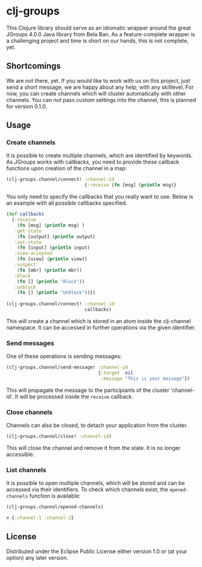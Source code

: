 # clj-groups

This Clojure library should serve as an idiomatic wrapper around the great JGroups 4.0.0 Java library from Bela Ban. As a feature-complete wrapper is a challenging project and time is short on our hands, this is not complete, yet.

## Shortcomings
We are not there, yet. If you would like to work with us on this project, just send a short message, we are happy about any help, with any skilllevel. 
For now, you can create channels which will cluster automatically with other channels. You can not pass custom settings into the channel, this is planned for version 0.1.0.

## Usage
### Create channels
It is possible to create multiple channels, which are identified by keywords. As JGroups works with callbacks, you need to provide these callback functions upon creation of the channel in a map: 

```clojure
(clj-groups.channel/connect! :channel-id
							 {:receive (fn [msg] (println msg)}
```
You only need to specify the callbacks that you really want to use. Below is an example with all possible callbacks specified.

```clojure
(def callbacks
  {:receive 
  	(fn [msg] (println msg) )
   :get-state 
   	(fn [output] (println output)
   :set-state 
   	(fn [input] (println input)
   :view-accepted 
   	(fn [view] (println view))
   :suspect 
   	(fn [mbr] (println mbr))
   :block 
   	(fn [] (println "Block")) 
   :unblock 
   	(fn [] (println "Unblock"))})
   
(clj-groups.channel/connect! :channel-id 
						  	 callbacks)
```
This will create a channel which is stored in an atom inside the clj-channel namespace. It can be accessed in further operations via the given identifier.

### Send messages
One of these operations is sending messages:

```clojure
(clj-groups.channel/send-message! :channel-id 
								  {:target  nil 
								   :message "This is your message"})
```
This will propagate the message to the participiants of the cluster 'channel-id'. It will be processed inside the `receive` callback.

### Close channels
Channels can also be closed, to detach your application from the cluster. 

```clojure
(clj-groups.channel/close! :channel-id)
```

This will close the channel and remove it from the state. It is no longer accessible.

### List channels
It is possible to open multiple channels, which will be stored and can be accessed via their identifiers. To check which channels exist, the `opened-channels` function is available:

```clojure
(clj-groups.channel/opened-channels)

> {:channel-1 :channel-2}
```


## License
Distributed under the Eclipse Public License either version 1.0 or (at
your option) any later version.
